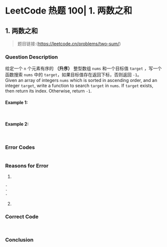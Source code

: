 # LeetCode 热题 100| 1. 两数之和

## 1. 两数之和
> 题目链接:(https://leetcode.cn/problems/two-sum/)

### Question Description
给定一个 `n` 个元素有序的 **（升序）** 整型数组 `nums` 和一个目标值 `target`  ，写一个函数搜索 `nums` 中的 `target`，如果目标值存在返回下标，否则返回 `-1`。<br>
Given an array of integers  `nums` which is sorted in ascending order, and an integer `target`, write a function to search `target` in `nums`. If `target` exists, then return its index. Otherwise, return `-1`.<br>

#### Example 1:
```
 
```
#### Example 2:
```
 
```

### Error Codes
```

```
### Reasons for Error
1. 

    - 
    - 
    - 

2. 

### Correct Code
```
 
```
### Conclusion


